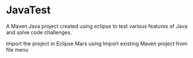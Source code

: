 # JavaTest
A Maven Java project created using eclipse to test various features of Java and solve code challenges.

Import the project in Eclipse Mars using Import existing Maven project from file menu
